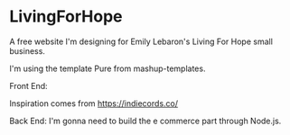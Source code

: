 # LivingForHope

A free website I'm designing for Emily Lebaron's Living For Hope small business. 


I'm using the template Pure from mashup-templates.


Front End:

Inspiration comes from https://indiecords.co/




Back End:
I'm gonna need to build the e commerce part through Node.js.
